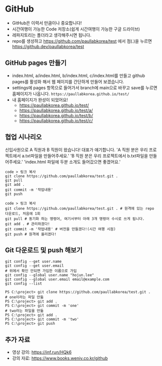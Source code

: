 # GitHub
* GitHub은 이력서 만큼이나 중요합니다!
* 시간여행이 가능한 Code 저장소(쉽게 시간여행이 가능한 구글 드라이브)
* 레파지토리는 폴더라고 생각해주시면 됩니다.
* repo를 생성하고 https://github.com/paullabkorea/test 에서 점(.)을 누르면 https://github.dev/paullabkorea/test

## GitHub pages 만들기
* index.html, a/index.html, b/index.html, c/index.html를 만들고 github pages를 활성화 해서 웹 페이지를 간단하게 만들어 보겠습니다.
* settings에 pages 항목으로 들어가서 branch에 main으로 바꾸고 save를 누르면 홈페이지가 나옵니다. `https://paullabkorea.github.io/test/`
* 내 홈페이지가 완성이 되었어요!
    * https://paullabkorea.github.io/test/
    * https://paullabkorea.github.io/test/a/
    * https://paullabkorea.github.io/test/b/
    * https://paullabkorea.github.io/test/c/

## 협업 시나리오
신입사원으로 A 직원과 B 직원이 왔습니다!
대표가 얘기합니다.
'A 직원 분은 우리 프로젝트에서 a.txt파일을 만들어주세요.'
'B 직원 분은 우리 프로젝트에서 b.txt파일을 만들어주세요.'
'index.html 파일에 두분 소개도 들어갔으면 좋겠어요.'

```
code > 링크 복사
git clone https://github.com/paullabkorea/test.git .
git pull
git add .
git commit -m '작업내용'
git push
```

```
code > 링크 복사
git clone https://github.com/paullabkorea/test.git . # 원격에 있는 repo 다운로드, 처음에 1회
git pull # 동기화 하는 명령어, 여기서부터 아래 3개 명령어 수시로 쓰게 됩니다.
git add . # 관리하겠다!
git commit -m '작업내용' # 버전을 만들겠다!(시간 여행 시점)
git push # 원격에 올리겠다!
```

## Git 다운로드 및 push 해보기

```
git config --get user.name
git config --get user.email
# 위에서 확인 안되면 가입한 이름으로 가입
git config --global user.name "hojun.lee"
git config --global user.email email@example.com
git config --list
```

```
PS C:\project> git clone https://github.com/paullabkorea/test.git .
# one이라는 파일 만듦
PS C:\project> git add .
PS C:\project> git commit -m 'one'
# two라는 파일을 만듦
PS C:\project> git add .
PS C:\project> git commit -m 'two'
PS C:\project> git push
```

## 추가 자료
* 영상 강의: https://inf.run/HQk6
* 강의 자료: https://www.books.weniv.co.kr/github